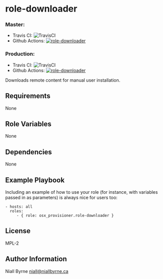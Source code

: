 # role-downloader

### Master:
- Travis CI: ![TravisCI](https://travis-ci.com/osx_provisioner/role-downloader.svg?branch=master)
- Github Actions: [![role-downloader](https://github.com/osx_provisioner/role-downloader/actions/workflows/push.yml/badge.svg?branch=master)](https://github.com/osx_provisioner/role-downloader/actions/workflows/push.yml)

### Production:
- Travis CI: ![TravisCI](https://travis-ci.com/osx_provisioner/role-downloader.svg?branch=production)
- Github Actions: [![role-downloader](https://github.com/osx_provisioner/role-downloader/actions/workflows/push.yml/badge.svg?branch=production)](https://github.com/osx_provisioner/role-downloader/actions/workflows/push.yml)

Downloads remote content for manual user installation.

Requirements
------------

None


Role Variables
--------------

None   

Dependencies
------------

None

Example Playbook
----------------

Including an example of how to use your role (for instance, with variables passed in as parameters) is always nice for users too:

    - hosts: all
      roles:
         - { role: osx_provisioner.role-downloader }

License
-------

MPL-2

Author Information
------------------

Niall Byrne <niall@niallbyrne.ca>
